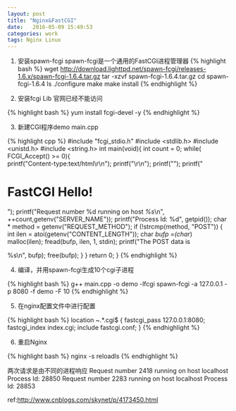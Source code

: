 ```yaml
---
layout: post
title: "Nginx&FastCGI"
date:   2016-05-09 15:49:53
categories: work
tags: Nginx Linux
---
```


1. 安装spawn-fcgi spawn-fcgi是一个通用的FastCGI进程管理器
{% highlight bash %}
wget http://download.lighttpd.net/spawn-fcgi/releases-1.6.x/spawn-fcgi-1.6.4.tar.gz
tar -xzvf spawn-fcgi-1.6.4.tar.gz
cd spawn-fcgi-1.6.4
ls
./configure
make
make install
{% endhighlight %}

2. 安装fcgi Lib 官网已经不能访问

{% highlight bash %}
yum install fcgi-devel -y
{% endhighlight %}

3. 新建CGI程序demo
main.cpp

{% highlight cpp %}
#include "fcgi_stdio.h"
#include <stdlib.h>
#include <unistd.h>
#include <string.h>
int main(void){
  int count = 0;
  while( FCGI_Accept() >= 0){    
    printf("Content-type:text/html\r\n");
    printf("\r\n");
    printf("<title>FastCGI Hello!</title>");
    printf("<h1>FastCGI Hello!</h1>");
    printf("Request number %d running on host <i>%s</i>\n",
      ++count,getenv("SERVER_NAME"));
    printf("Process Id: %d", getpid());
    char * method = getenv("REQUEST_METHOD");
    if (!strcmp(method, "POST")) {
      int ilen = atoi(getenv("CONTENT_LENGTH"));
      char *bufp =(char*) malloc(ilen);
      fread(bufp, ilen, 1, stdin);
      printf("The POST data is<p>%s\n", bufp);
      free(bufp);
    }
  }
  return 0;
}
{% endhighlight %}

4. 编译，并用spawn-fcgi生成10个cgi子进程

{% highlight bash %}
g++ main.cpp -o demo -lfcgi
spawn-fcgi -a 127.0.0.1 -p 8080 -f demo -F 10
{% endhighlight %}

5. 在nginx配置文件中进行配置

{% highlight bash %}
location ~.*\.cgi$ {
  fastcgi_pass 127.0.0.1:8080;
  fastcgi_index index.cgi;
  include fastcgi.conf;
}
{% endhighlight %}

6. 重启Nginx

{% highlight bash %}
nginx -s reloadls
{% endhighlight %}

两次请求是由不同的进程响应
Request number 2418 running on host localhost Process Id: 28850
Request number 2283 running on host localhost Process Id: 28853

ref:http://www.cnblogs.com/skynet/p/4173450.html
